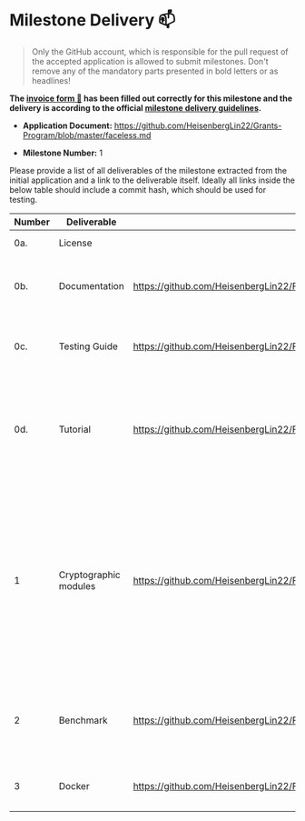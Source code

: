 # Milestone Delivery :mailbox:

> Only the GitHub account, which is responsible for the pull request of the accepted application is allowed to submit milestones. Don't remove any of the mandatory parts presented in bold letters or as headlines!

**The [invoice form :pencil:](https://forms.gle/LSRr7PCjBpEbKGh89) has been filled out correctly for this milestone and the delivery is according to the official [milestone delivery guidelines](https://github.com/w3f/General-Grants-Program/blob/master/grants/milestone-deliverables-guidelines.md).**  

* **Application Document:** https://github.com/HeisenbergLin22/Grants-Program/blob/master/faceless.md

* **Milestone Number:** 1

Please provide a list of all deliverables of the milestone extracted from the initial application and a link to the deliverable itself. Ideally all links inside the below table should include a commit hash, which should be used for testing.



| **Number** | **Deliverable**                          | Link                                                         | Notes                                                        |
| ---------- | ---------------------------------------- | ------------------------------------------------------------ | ------------------------------------------------------------ |
| 0a.        | License                                  |                                                          | Apache License 2.0                                           |
| 0b.        | Documentation                            |  https://github.com/HeisenbergLin22/Faceless_milestone1/blob/main/README.md |  This tutorial illustrates how to set up the substrate node.         |
| 0c.        | Testing Guide                            |  https://github.com/HeisenbergLin22/Faceless_milestone1/blob/main/README.md |  Please follow the instruction in the link to perform the tests.          |
| 0d.        | Tutorial                            |  https://github.com/HeisenbergLin22/Faceless_milestone1/blob/main/README.md |  It explains the functionality of the proposed cryptographic library and substrate pallet delivered in this milestone.          |
| 1        | Cryptographic modules | https://github.com/HeisenbergLin22/Faceless_milestone1 | This work is based on a new rust implementation of bulletproof scheme, and We have also implemented a substrate pallet that integrates the verification logic of the Faceless private payment scheme.|
| 2        | Benchmark | https://github.com/HeisenbergLin22/Faceless_milestone1/blob/main/README.md | The benchmark on the computational cost of the proposed algorithms.|
| 3        | Docker | https://github.com/HeisenbergLin22/Faceless_milestone1/blob/main/Dockerfile | The dockerfile demonstrates the usage of our modules.|
